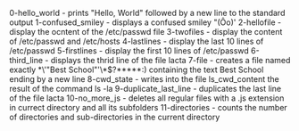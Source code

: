 0-hello_world - prints "Hello, World" followed by a new line to the standard output
1-confused_smiley - displays a confused smiley "(Ôo)'
2-hellofile - display the ocntent of the /etc/passwd file
3-twofiles - display the content of /etc/passwd and /etc/hosts
4-lastlines - display the last 10 lines of /etc/passwd
5-firstlines - display the first 10 lines of /etc/passwd
6-third_line - displays the thrid line of the file lacta
7-file - creates a file named exactly \*\\'"Best School"\'\\*$\?\*\*\*\*\*:) containing the text Best School ending by a new line
8-cwd_state - writes into the file ls_cwd_content the result of the command ls -la
9-duplicate_last_line - duplicates the last line of the file lacta
10-no_more_js - deletes all regular files with a .js extension in currect directory and all its subfolders
11-directories - counts the number of directories and sub-directories in the current directory
